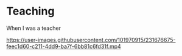 # Teaching
When I was a teacher


https://user-images.githubusercontent.com/101970915/231676675-feec1d60-c211-4dd9-ba7f-6bb81c6fd31f.mp4

